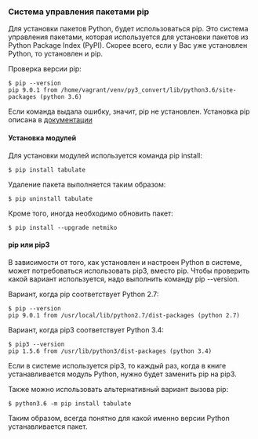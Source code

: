 ### Система управления пакетами pip

Для установки пакетов Python, будет использоваться pip. Это система управления пакетами, которая используется для установки пакетов из Python Package Index (PyPI). Скорее всего, если у Вас уже установлен Python, то установлен и pip.

Проверка версии pip:

```
$ pip --version
pip 9.0.1 from /home/vagrant/venv/py3_convert/lib/python3.6/site-packages (python 3.6)
```

Если команда выдала ошибку, значит, pip не установлен. Установка pip описана в [документации](https://pip.pypa.io/en/stable/installing/)

#### Установка модулей

Для установки модулей используется команда pip install:

```
$ pip install tabulate
```

Удаление пакета выполняется таким образом:

```
$ pip uninstall tabulate
```

Кроме того, иногда необходимо обновить пакет:

```
$ pip install --upgrade netmiko
```

#### pip или pip3

В зависимости от того, как установлен и настроен Python в системе, может потребоваться использовать pip3, вместо pip. Чтобы проверить какой вариант используется, надо выполнить команду pip --version.

Вариант, когда pip соответствует Python 2.7:

```
$ pip --version
pip 9.0.1 from /usr/local/lib/python2.7/dist-packages (python 2.7)
```

Вариант, когда pip3 соответствует Python 3.4:

```
$ pip3 --version
pip 1.5.6 from /usr/lib/python3/dist-packages (python 3.4)
```

Если в системе используется pip3, то каждый раз, когда в книге устанавливается модуль Python, нужно будет заменить pip на pip3.

Также можно использовать альтернативный вариант вызова pip:

```
$ python3.6 -m pip install tabulate
```

Таким образом, всегда понятно для какой именно версии Python устанавливается пакет.
